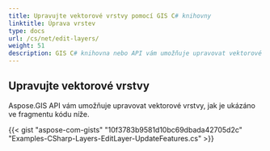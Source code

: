 ```yaml
---
title: Upravujte vektorové vrstvy pomocí GIS C# knihovny
linktitle: Úprava vrstev
type: docs
url: /cs/net/edit-layers/
weight: 51
description: GIS C# knihovna nebo API vám umožňuje upravovat vektorové vrstvy, jak je ukázáno ve fragmentu kódu uvedeném v tomto článku.
---
```


## **Upravujte vektorové vrstvy**
Aspose.GIS API vám umožňuje upravovat vektorové vrstvy, jak je ukázáno ve fragmentu kódu níže.

{{< gist "aspose-com-gists" "10f3783b9581d10bc69dbada42705d2c" "Examples-CSharp-Layers-EditLayer-UpdateFeatures.cs" >}}
